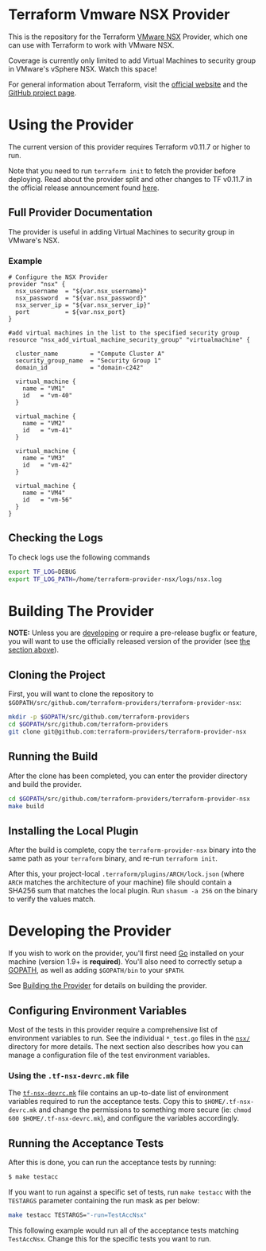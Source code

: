 # Terraform Vmware NSX Provider

This is the repository for the Terraform [VMware NSX][1] Provider, which one can use
with Terraform to work with VMware NSX.

[1]: https://www.vmware.com/in/products/nsx.html

Coverage is currently only limited to add Virtual Machines to security group in VMware's vSphere NSX.
Watch this space!

For general information about Terraform, visit the [official website][3] and the
[GitHub project page][4].

[3]: https://terraform.io/
[4]: https://github.com/hashicorp/terraform

# Using the Provider

The current version of this provider requires Terraform v0.11.7 or higher to
run.

Note that you need to run `terraform init` to fetch the provider before
deploying. Read about the provider split and other changes to TF v0.11.7 in the
official release announcement found [here][4].

[4]: https://www.hashicorp.com/blog/hashicorp-terraform-0-10/

## Full Provider Documentation

The provider is useful in adding Virtual Machines to security group in VMware's NSX.

### Example
```nsx
# Configure the NSX Provider
provider "nsx" {
  nsx_username  = "${var.nsx_username}"
  nsx_password  = "${var.nsx_password}"
  nsx_server_ip = "${var.nsx_server_ip}"
  port          = ${var.nsx_port}
}

#add virtual machines in the list to the specified security group
resource "nsx_add_virtual_machine_security_group" "virtualmachine" {
 
  cluster_name         = "Compute Cluster A"
  security_group_name  = "Security Group 1"
  domain_id            = "domain-c242"
 
  virtual_machine {
    name = "VM1"
    id   = "vm-40"
  }

  virtual_machine {
    name = "VM2"
    id   = "vm-41"
  }

  virtual_machine {
    name = "VM3"
    id   = "vm-42"
  }

  virtual_machine {
    name = "VM4"
    id   = "vm-56"
  }
}

```
## Checking the Logs
To check logs use the following commands
```sh
export TF_LOG=DEBUG
export TF_LOG_PATH=/home/terraform-provider-nsx/logs/nsx.log
```

# Building The Provider

**NOTE:** Unless you are [developing][7] or require a pre-release bugfix or feature,
you will want to use the officially released version of the provider (see [the
section above][8]).

[7]: #developing-the-provider
[8]: #using-the-provider


## Cloning the Project

First, you will want to clone the repository to
`$GOPATH/src/github.com/terraform-providers/terraform-provider-nsx`:

```sh
mkdir -p $GOPATH/src/github.com/terraform-providers
cd $GOPATH/src/github.com/terraform-providers
git clone git@github.com:terraform-providers/terraform-provider-nsx
```

## Running the Build

After the clone has been completed, you can enter the provider directory and
build the provider.

```sh
cd $GOPATH/src/github.com/terraform-providers/terraform-provider-nsx
make build
```

## Installing the Local Plugin

After the build is complete, copy the `terraform-provider-nsx` binary into
the same path as your `terraform` binary, and re-run `terraform init`.

After this, your project-local `.terraform/plugins/ARCH/lock.json` (where `ARCH`
matches the architecture of your machine) file should contain a SHA256 sum that
matches the local plugin. Run `shasum -a 256` on the binary to verify the values
match.

# Developing the Provider

If you wish to work on the provider, you'll first need [Go][9] installed on your
machine (version 1.9+ is **required**). You'll also need to correctly setup a
[GOPATH][10], as well as adding `$GOPATH/bin` to your `$PATH`.

[9]: https://golang.org/
[10]: http://golang.org/doc/code.html#GOPATH

See [Building the Provider][11] for details on building the provider.

[11]: #building-the-provider

## Configuring Environment Variables

Most of the tests in this provider require a comprehensive list of environment
variables to run. See the individual `*_test.go` files in the
[`nsx/`](nsx/) directory for more details. The next section also
describes how you can manage a configuration file of the test environment
variables.

### Using the `.tf-nsx-devrc.mk` file

The [`tf-nsx-devrc.mk`](tf-nsx-devrc.mk) file contains
an up-to-date list of environment variables required to run the acceptance
tests. Copy this to `$HOME/.tf-nsx-devrc.mk` and change the permissions to
something more secure (ie: `chmod 600 $HOME/.tf-nsx-devrc.mk`), and
configure the variables accordingly.

## Running the Acceptance Tests

After this is done, you can run the acceptance tests by running:

```sh
$ make testacc
```

If you want to run against a specific set of tests, run `make testacc` with the
`TESTARGS` parameter containing the run mask as per below:

```sh
make testacc TESTARGS="-run=TestAccNsx"
```

This following example would run all of the acceptance tests matching
`TestAccNsx`. Change this for the specific tests you want to
run.